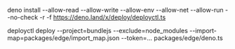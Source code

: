 deno install --allow-read --allow-write --allow-env --allow-net --allow-run --no-check -r -f https://deno.land/x/deploy/deployctl.ts

deployctl deploy --project=bundlejs --exclude=node_modules --import-map=packages/edge/import_map.json --token=... packages/edge/deno.ts

